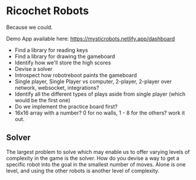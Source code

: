 # Ricochet Robots
Because we could.

Demo App available here: https://mysticrobots.netlify.app/dashboard

- Find a library for reading keys
- Find a library for drawing the gameboard
- Identify how we'll store the high scores
- Devise a solver
- Introspect how robotreboot paints the gameboard
- Single player, Single Player vs computer, 2-player, 2-player over network, websocket, integrations?
- Identify all the different types of plays aside from single player (which would be the first one)
- Do we implement the practice board first?
- 16x16 array with a number? 0 for no walls, 1 - 8 for the others? work it out.

## Solver
The largest problem to solve which may enable us to offer varying levels of complexity in the game is the solver. How do you devise a way to get a specific robot into the goal in the smallest number of moves. Alone is one level, and using the other robots is another level of complexity.
